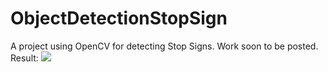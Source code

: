 # ObjectDetectionStopSign
A project using OpenCV for detecting Stop Signs. Work soon to be posted.
Result: 
![](https://github.com/sa2urn/ObjectDetectionStopSign/blob/main/ObjectDetectStopSign.gif)
